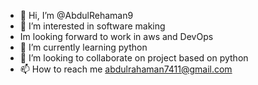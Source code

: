 - 👋 Hi, I’m @AbdulRehaman9
- 👀 I’m interested in software making
- Im looking forward to work in aws and DevOps 
- 🌱 I’m currently learning python
- 💞️ I’m looking to collaborate on project based on python
- 📫 How to reach me abdulrahaman7411@gmail.com
<!---
AbdulRehaman9/AbdulRehaman9 is a ✨ special ✨ repository because its `README.md` (this file) appears on your GitHub profile.
You can click the Preview link to take a look at your changes.
--->
